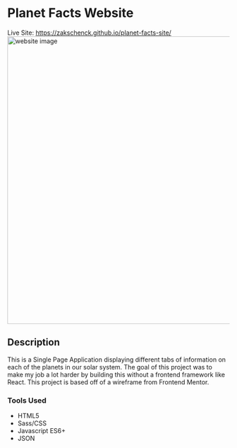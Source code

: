 # Planet Facts Website 

Live Site: https://zakschenck.github.io/planet-facts-site/
<img width="650" alt="website image" src="https://user-images.githubusercontent.com/91504668/168119831-1237e79c-dfbf-49d8-af16-8083d81c268c.png">

## Description

This is a Single Page Application displaying different tabs of information on each of the planets in our solar system. The goal of this project was to make my job a lot harder by building this without a frontend framework like React. This project is based off of a wireframe from Frontend Mentor. 

### Tools Used

* HTML5
* Sass/CSS
* Javascript ES6+
* JSON
